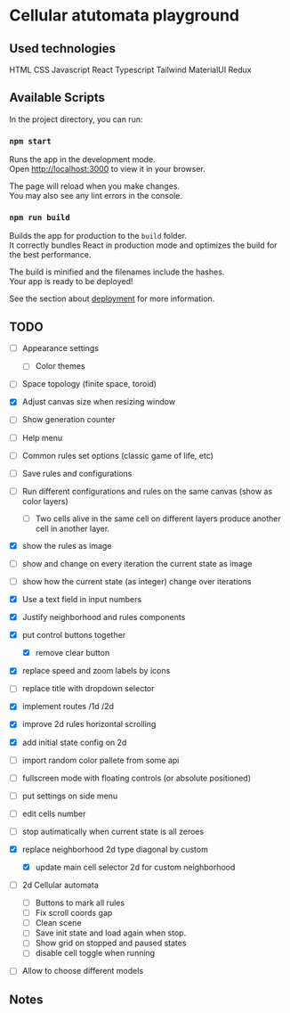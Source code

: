 # Cellular atutomata playground

## Used technologies
HTML
CSS
Javascript
React
Typescript
Tailwind
MaterialUI
Redux


## Available Scripts

In the project directory, you can run:

### `npm start`

Runs the app in the development mode.\
Open [http://localhost:3000](http://localhost:3000) to view it in your browser.

The page will reload when you make changes.\
You may also see any lint errors in the console.

### `npm run build`

Builds the app for production to the `build` folder.\
It correctly bundles React in production mode and optimizes the build for the best performance.

The build is minified and the filenames include the hashes.\
Your app is ready to be deployed!

See the section about [deployment](https://facebook.github.io/create-react-app/docs/deployment) for more information.

## TODO
- [ ] Appearance settings
  - [ ] Color themes
- [ ] Space topology (finite space, toroid)
- [x] Adjust canvas size when resizing window
- [ ] Show generation counter
- [ ] Help menu
- [ ] Common rules set options (classic game of life, etc)
- [ ] Save rules and configurations
- [ ] Run different configurations and rules on the same canvas (show as color layers)
  - [ ] Two cells alive in the same cell on different layers produce another cell in another layer.
- [x] show the rules as image
- [ ] show and change on every iteration the current state as image
- [ ] show how the current state (as integer) change over iterations
- [x] Use a text field in input numbers
- [x] Justify neighborhood and rules components
- [x] put control buttons together
  - [x] remove clear button
- [x] replace speed and zoom labels by icons
- [ ] replace title with dropdown selector
- [x] implement routes /1d /2d
- [x] improve 2d rules horizontal scrolling
- [x] add initial state config on 2d
- [ ] import random color pallete from some api
- [ ] fullscreen mode with floating controls (or absolute positioned)
- [ ] put settings on side menu
- [ ] edit cells number
- [ ] stop autimatically when current state is all zeroes
- [x] replace neighborhood 2d type diagonal by custom
  - [x] update main cell selector 2d for custom neighborhood
- [ ] 2d Cellular automata
  - [ ] Buttons to mark all rules
  - [ ] Fix scroll coords gap
  - [ ] Clean scene
  - [ ] Save init state and load again when stop.
  - [ ] Show grid on stopped and paused states
  - [ ] disable cell toggle when running
- [ ] Allow to choose different models


## Notes
